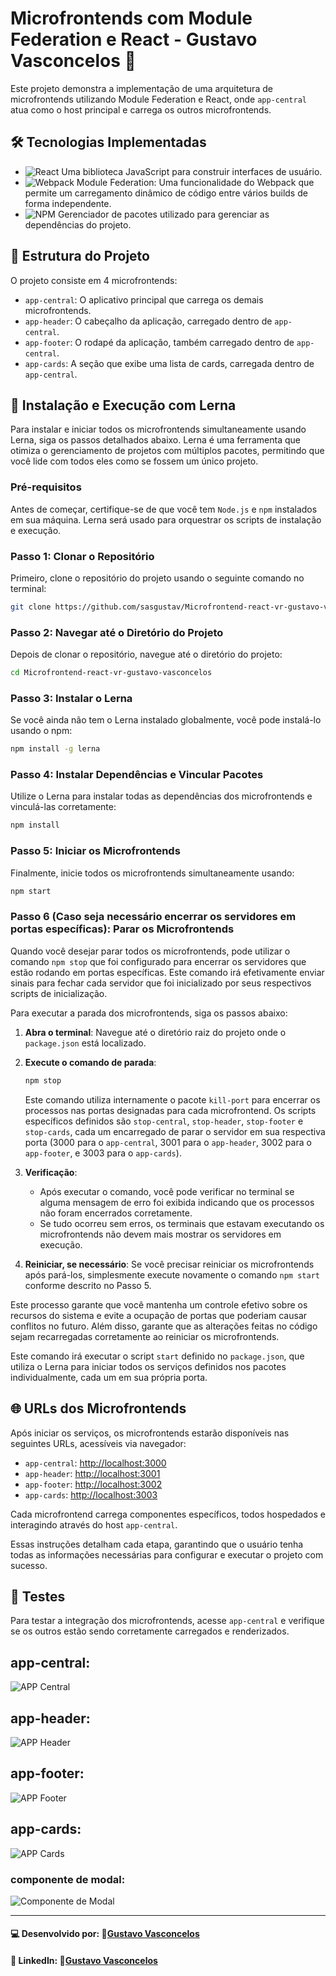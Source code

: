 # Microfrontends com Module Federation e React - Gustavo Vasconcelos 🚀

Este projeto demonstra a implementação de uma arquitetura de microfrontends utilizando Module Federation e React, onde `app-central` atua como o host principal e carrega os outros microfrontends.

## 🛠 Tecnologias Implementadas

 - ![React](https://img.shields.io/badge/-React-61DAFB?style=flat-square&logo=react&logoColor=white) Uma biblioteca JavaScript para construir interfaces de usuário.
 - ![Webpack](https://img.shields.io/badge/-Webpack-8DD6F9?style=flat-square&logo=Webpack&logoColor=white) Module Federation: Uma funcionalidade do Webpack que permite um carregamento dinâmico de código entre vários builds de forma independente.
 - ![NPM](https://img.shields.io/badge/-npm-CB3837?style=flat-square&logo=npm) Gerenciador de pacotes utilizado para gerenciar as dependências do projeto.

## 📂 Estrutura do Projeto

O projeto consiste em 4 microfrontends:

- `app-central`: O aplicativo principal que carrega os demais microfrontends.
- `app-header`: O cabeçalho da aplicação, carregado dentro de `app-central`.
- `app-footer`: O rodapé da aplicação, também carregado dentro de `app-central`.
- `app-cards`: A seção que exibe uma lista de cards, carregada dentro de `app-central`.

## 🚀 Instalação e Execução com Lerna

Para instalar e iniciar todos os microfrontends simultaneamente usando Lerna, siga os passos detalhados abaixo. Lerna é uma ferramenta que otimiza o gerenciamento de projetos com múltiplos pacotes, permitindo que você lide com todos eles como se fossem um único projeto.

### Pré-requisitos
Antes de começar, certifique-se de que você tem `Node.js` e `npm` instalados em sua máquina. Lerna será usado para orquestrar os scripts de instalação e execução.

### Passo 1: Clonar o Repositório
Primeiro, clone o repositório do projeto usando o seguinte comando no terminal:
```bash
git clone https://github.com/sasgustav/Microfrontend-react-vr-gustavo-vasconcelos.git
```

### Passo 2: Navegar até o Diretório do Projeto
Depois de clonar o repositório, navegue até o diretório do projeto:
```bash
cd Microfrontend-react-vr-gustavo-vasconcelos
```

### Passo 3: Instalar o Lerna
Se você ainda não tem o Lerna instalado globalmente, você pode instalá-lo usando o npm:
```bash
npm install -g lerna
```

### Passo 4: Instalar Dependências e Vincular Pacotes
Utilize o Lerna para instalar todas as dependências dos microfrontends e vinculá-las corretamente:
```bash
npm install
```

### Passo 5: Iniciar os Microfrontends
Finalmente, inicie todos os microfrontends simultaneamente usando:
```bash
npm start
```

### Passo 6 (Caso seja necessário encerrar os servidores em portas específicas): Parar os Microfrontends

Quando você desejar parar todos os microfrontends, pode utilizar o comando `npm stop` que foi configurado para encerrar os servidores que estão rodando em portas específicas. Este comando irá efetivamente enviar sinais para fechar cada servidor que foi inicializado por seus respectivos scripts de inicialização.

Para executar a parada dos microfrontends, siga os passos abaixo:

1. **Abra o terminal**: Navegue até o diretório raiz do projeto onde o `package.json` está localizado.

2. **Execute o comando de parada**:
   ```bash
   npm stop
   ```
   Este comando utiliza internamente o pacote `kill-port` para encerrar os processos nas portas designadas para cada microfrontend. Os scripts específicos definidos são `stop-central`, `stop-header`, `stop-footer` e `stop-cards`, cada um encarregado de parar o servidor em sua respectiva porta (3000 para o `app-central`, 3001 para o `app-header`, 3002 para o `app-footer`, e 3003 para o `app-cards`).

3. **Verificação**:
   - Após executar o comando, você pode verificar no terminal se alguma mensagem de erro foi exibida indicando que os processos não foram encerrados corretamente.
   - Se tudo ocorreu sem erros, os terminais que estavam executando os microfrontends não devem mais mostrar os servidores em execução.

4. **Reiniciar, se necessário**: Se você precisar reiniciar os microfrontends após pará-los, simplesmente execute novamente o comando `npm start` conforme descrito no Passo 5.

Este processo garante que você mantenha um controle efetivo sobre os recursos do sistema e evite a ocupação de portas que poderiam causar conflitos no futuro. Além disso, garante que as alterações feitas no código sejam recarregadas corretamente ao reiniciar os microfrontends.

Este comando irá executar o script `start` definido no `package.json`, que utiliza o Lerna para iniciar todos os serviços definidos nos pacotes individualmente, cada um em sua própria porta.

## 🌐 URLs dos Microfrontends
Após iniciar os serviços, os microfrontends estarão disponíveis nas seguintes URLs, acessíveis via navegador:
- `app-central`: [http://localhost:3000](http://localhost:3000)
- `app-header`: [http://localhost:3001](http://localhost:3001)
- `app-footer`: [http://localhost:3002](http://localhost:3002)
- `app-cards`: [http://localhost:3003](http://localhost:3003)

Cada microfrontend carrega componentes específicos, todos hospedados e interagindo através do host `app-central`.

Essas instruções detalham cada etapa, garantindo que o usuário tenha todas as informações necessárias para configurar e executar o projeto com sucesso.

## 🧪 Testes

Para testar a integração dos microfrontends, acesse `app-central` e verifique se os outros estão sendo corretamente carregados e renderizados.

## app-central:
![APP Central](app-central.png)

## app-header:
![APP Header](app-header.png)

## app-footer:
![APP Footer](app-footer.png)

## app-cards:
![APP Cards](app-cards.png)
### componente de modal:
![Componente de Modal](app-cards-component.png)

---
#### 💻 Desenvolvido por: 🐙[Gustavo Vasconcelos](https://github.com/sasgustav)
#### 👤 LinkedIn: 🔗[Gustavo Vasconcelos](https://www.linkedin.com/in/gustavo-vasconcelos-software-engineer/)
